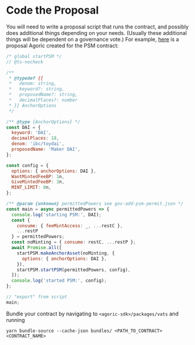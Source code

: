 # Code the Proposal

You will need to write a proposal script that runs the contract, and possibly does additional things depending on your needs. (Usually these additional things will be dependent on a governance vote.) For example, [here](https://github.com/Agoric/agoric-sdk/blob/master/packages/inter-protocol/test/psm/gov-add-psm.js) is a proposal Agoric created for the PSM contract:

```jsx
/* global startPSM */
// @ts-nocheck

/**
 * @typedef {{
 *   denom: string,
 *   keyword?: string,
 *   proposedName?: string,
 *   decimalPlaces?: number
 * }} AnchorOptions
 */

/** @type {AnchorOptions} */
const DAI = {
  keyword: 'DAI',
  decimalPlaces: 18,
  denom: 'ibc/toydai',
  proposedName: 'Maker DAI',
};

const config = {
  options: { anchorOptions: DAI },
  WantMintedFeeBP: 1n,
  GiveMintedFeeBP: 3n,
  MINT_LIMIT: 0n,
};

/** @param {unknown} permittedPowers see gov-add-psm-permit.json */
const main = async permittedPowers => {
  console.log('starting PSM:', DAI);
  const {
    consume: { feeMintAccess: _, ...restC },
    ...restP
  } = permittedPowers;
  const noMinting = { consume: restC, ...restP };
  await Promise.all([
    startPSM.makeAnchorAsset(noMinting, {
      options: { anchorOptions: DAI },
    }),
    startPSM.startPSM(permittedPowers, config),
  ]);
  console.log('started PSM:', config);
};

// "export" from script
main;

```

Bundle your contract by navigating to `<agoric-sdk>/packages/vats` and running

```
yarn bundle-source --cache-json bundles/ <PATH_TO_CONTRACT> <CONTRACT_NAME>
```